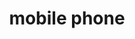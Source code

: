 ---
layout: smileys&emotion
title: mobile phone
emoji: mobile_phone
permalink: 📱.html
image: assets/img/3moji/mobile_phone.png
---